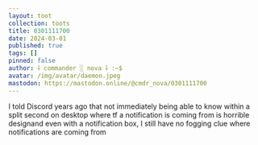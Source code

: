 ```yaml
---
layout: toot
collection: toots
title: 0301111700
date: 2024-03-01
published: true
tags: []
pinned: false
author: ⸸ commander ░ nova ⸸ :~$
avatar: /img/avatar/daemon.jpeg
mastodon: https://mastodon.online/@cmdr_nova/0301111700
---
```


I told Discord years ago that not immediately being able to know within a split second on desktop where tf a notification is coming from is horrible designand even with a notification box, I still have no fogging clue where notifications are coming from
